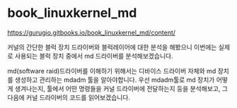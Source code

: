 # book_linuxkernel_md

https://gurugio.gitbooks.io/book_linuxkernel_md/content/

커널의 간단한 블럭 장치 드라이버와 블럭레이어에 대한 분석을 해봤으니 이번에는 실제로 사용되는 블럭 장치 중에서 md 드라이버를 분석해보겠습니다.

md(software raid)드라이버를 이해하기 위해서는 디바이스 드라이버 자체와 md 장치를 생성하고 관리하는 mdadm 툴을 알아야합니다.
우선 mdadm툴로 md 장치가 어떻게 생겨나는지, 툴에서 어떤 명령들을 커널 드라이버에 전달하는지 등을 분석해보고,
그 다음에 커널 드라이버의 코드를 읽어보겠습니다.





